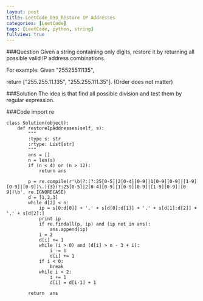 ```yaml
---
layout: post
title: LeetCode_093_Restore IP Addresses
categories: [LeetCode]
tags: [LeetCode, python, string]
fullview: true
---
```

###Question
Given a string containing only digits, restore it by returning all possible valid IP address combinations.

For example:
Given "25525511135",

return ["255.255.11.135", "255.255.111.35"]. (Order does not matter)

	
###Solution
The idea is that find all possible division and test them by regular expression.


###Code
	import re

	class Solution(object):
	    def restoreIpAddresses(self, s):
	        """
	        :type s: str
	        :rtype: List[str]
	        """
	        ans = []
	        n = len(s)
	        if (n < 4) or (n > 12):
	        	return ans

	        p = re.compile(r'\b(?:(?:25[0-5]|2[0-4][0-9]|1[0-9][0-9]|[1-9][0-9]|[0-9])\.){3}(?:25[0-5]|2[0-4][0-9]|1[0-9][0-9]|[1-9][0-9]|[0-9])\b', re.IGNORECASE)
	        d = [1,2,3]
	        while d[2] < n:
	        	ip = s[0:d[0]] + '.' + s[d[0]:d[1]] + '.' + s[d[1]:d[2]] + '.' + s[d[2]:]
	        	print ip
	        	if re.findall(p, ip) and (ip not in ans):
	        		ans.append(ip)
	        	i = 2
	        	d[i] += 1
	        	while (i > 0) and (d[i] > n - 3 + i):
	        		i -= 1
	        		d[i] += 1
	        	if i < 0:
	        		break
	        	while i < 2:
	        		i += 1
	        		d[i] = d[i-1] + 1

	        return	ans